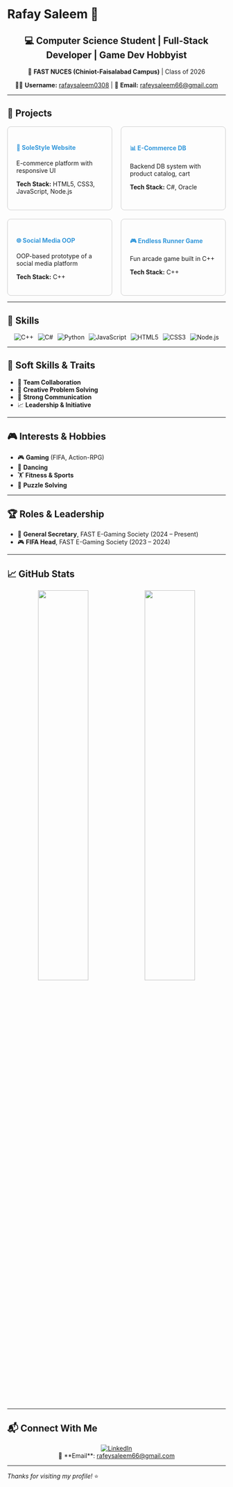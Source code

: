 # Rafay Saleem 👋

<div align="center">
  <h2>💻 Computer Science Student | Full-Stack Developer | Game Dev Hobbyist</h2>
  <p>📍 <strong>FAST NUCES (Chiniot-Faisalabad Campus)</strong> | Class of 2026</p>
  <p>👨‍💻 <strong>Username:</strong> <a href="https://github.com/rafaysaleem0308" target="_blank">rafaysaleem0308</a> | 📧 <strong>Email:</strong> <a href="mailto:rafeysaleem66@gmail.com">rafeysaleem66@gmail.com</a></p>
</div>

---

## 🚀 Projects

<div style="display: grid; grid-template-columns: repeat(2, 1fr); gap: 20px;">

  <div style="border: 1px solid #ccc; border-radius: 8px; padding: 20px;">
    <h4><a href="https://github.com/rafaysaleem0308/SoleStyle_Website" target="_blank" style="text-decoration: none; color: #3498db;">🛒 SoleStyle Website</a></h4>
    <p>E-commerce platform with responsive UI</p>
    <p><strong>Tech Stack:</strong> HTML5, CSS3, JavaScript, Node.js</p>
  </div>

  <div style="border: 1px solid #ccc; border-radius: 8px; padding: 20px;">
    <h4><a href="https://github.com/rafaysaleem0308/E-Commerce-Database" target="_blank" style="text-decoration: none; color: #3498db;">📊 E-Commerce DB</a></h4>
    <p>Backend DB system with product catalog, cart</p>
    <p><strong>Tech Stack:</strong> C#, Oracle</p>
  </div>

  <div style="border: 1px solid #ccc; border-radius: 8px; padding: 20px;">
    <h4><a href="https://github.com/rafaysaleem0308/Social-Media-OOP-" target="_blank" style="text-decoration: none; color: #3498db;">🌐 Social Media OOP</a></h4>
    <p>OOP-based prototype of a social media platform</p>
    <p><strong>Tech Stack:</strong> C++</p>
  </div>

  <div style="border: 1px solid #ccc; border-radius: 8px; padding: 20px;">
    <h4><a href="https://github.com/rafaysaleem0308/Endless-Runner-Game" target="_blank" style="text-decoration: none; color: #3498db;">🎮 Endless Runner Game</a></h4>
    <p>Fun arcade game built in C++</p>
    <p><strong>Tech Stack:</strong> C++</p>
  </div>

</div>

---

## 🧠 Skills

<div style="display: flex; flex-wrap: wrap; gap: 10px; justify-content: center;">
  <img src="https://img.shields.io/badge/C++-00599C?style=flat-square&logo=cplusplus&logoColor=white" alt="C++" />
  <img src="https://img.shields.io/badge/C%23-239120?style=flat-square&logo=c-sharp&logoColor=white" alt="C#" />
  <img src="https://img.shields.io/badge/Python-3776AB?style=flat-square&logo=python&logoColor=white" alt="Python" />
  <img src="https://img.shields.io/badge/JavaScript-F7DF1E?style=flat-square&logo=javascript&logoColor=black" alt="JavaScript" />
  <img src="https://img.shields.io/badge/HTML5-E34F26?style=flat-square&logo=html5&logoColor=white" alt="HTML5" />
  <img src="https://img.shields.io/badge/CSS3-1572B6?style=flat-square&logo=css3&logoColor=white" alt="CSS3" />
  <img src="https://img.shields.io/badge/Node.js-339933?style=flat-square&logo=nodedotjs&logoColor=white" alt="Node.js" />
</div>

---

## 🧩 Soft Skills & Traits

- 🤝 **Team Collaboration**
- 🧠 **Creative Problem Solving**
- 💬 **Strong Communication**
- 📈 **Leadership & Initiative**

---

## 🎮 Interests & Hobbies

- 🎮 **Gaming** (FIFA, Action-RPG)
- 💃 **Dancing**
- 🏋️ **Fitness & Sports**
- 🧠 **Puzzle Solving**

---

## 🏆 Roles & Leadership

- 🏅 **General Secretary**, FAST E-Gaming Society (2024 – Present)  
- 🎮 **FIFA Head**, FAST E-Gaming Society (2023 – 2024)

---

## 📈 GitHub Stats

<p align="center">
  <img src="https://github-readme-stats.vercel.app/api?username=rafaysaleem0308&show_icons=true&theme=default&hide_title=true" width="48%" />
  <img src="https://github-readme-streak-stats.herokuapp.com/?user=rafaysaleem0308&theme=default" width="48%" />
</p>

---

## 📬 Connect With Me

<div align="center">
  <a href="https://linkedin.com/in/rafaysaleem" target="_blank">
    <img src="https://img.shields.io/badge/-LinkedIn-0077B5?style=flat-square&logo=linkedin&logoColor=white" alt="LinkedIn" />
  </a>  
  <br />
  📧 **Email**: <a href="mailto:rafeysaleem66@gmail.com">rafeysaleem66@gmail.com</a>
</div>

---

_Thanks for visiting my profile!_ ⭐

